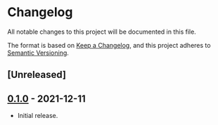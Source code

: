 # Changelog
All notable changes to this project will be documented in this file.

The format is based on [Keep a Changelog](https://keepachangelog.com/en/1.0.0/),
and this project adheres to [Semantic Versioning](https://semver.org/spec/v2.0.0.html).

## [Unreleased]

## [0.1.0] - 2021-12-11

- Initial release.

[0.1.0]: https://github.com/jaredhanson/passport-google-openidconnect/releases/tag/v0.1.0
